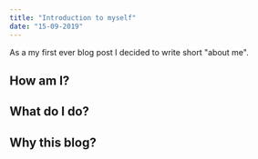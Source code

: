 ```yaml
---
title: "Introduction to myself"
date: "15-09-2019"
---
```

As a my first ever blog post I decided to write short "about me". 
## How am I?


## What do I do?


## Why this blog?

